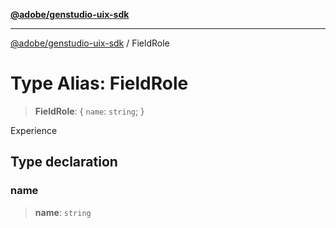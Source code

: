 [**@adobe/genstudio-uix-sdk**](../README.md)

***

[@adobe/genstudio-uix-sdk](../globals.md) / FieldRole

# Type Alias: FieldRole

> **FieldRole**: \{ `name`: `string`; \}

Experience

## Type declaration

### name

> **name**: `string`
